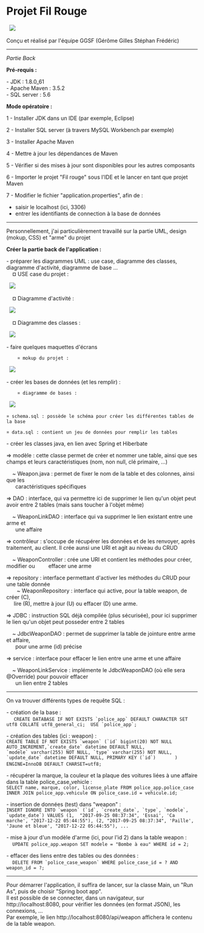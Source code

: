# **Projet Fil Rouge** #


<p>
  <img src=".\src\assets\images\titre_fil_rouge.png"/>
</p>
Conçu et réalisé par l'équipe GGSF (Gérôme Gilles Stéphan Frédéric)

----------

*Partie Back*

**Pré-requis :**

- JDK : 1.8.0_61  
- Apache Maven : 3.5.2  
- SQL server : 5.6  

**Mode opératoire :**

1 - Installer JDK dans un IDE (par exemple, Eclipse) 

2 - Installer SQL server (à travers MySQL Workbench par exemple)

3 - Installer Apache Maven

4 - Mettre à jour les dépendances de Maven

5 - Vérifier si des mises à jour sont disponibles pour les autres composants

6 - Importer le projet "Fil rouge" sous l'IDE et le lancer en tant que projet Maven

7 - Modifier le fichier "application.properties", afin de :

* saisir le localhost (ici, 3306)  
* entrer les identifiants de connection à la base de données

----------

Personnellement, j'ai particulièrement travaillé sur la partie UML, design (mokup, CSS) et "arme" du projet  


**Créer la partie back de l'application :**  

- préparer les diagrammes UML : use case, diagramme des classes, diagramme d'activité, diagramme de base ...  
    ¤ USE case du projet :  
<p>
  <img src=".\src\assets\images\use_case.jpg"/>
</p>  
	    ¤ Diagramme d'activité :  
<p>
  <img src=".\src\assets\images\diagramme_activite.jpg"/>
</p>  
	    ¤ Diagramme des classes :  
<p>
  <img src=".\src\assets\images\LesExperts.jpg"/>
</p>  

- faire quelques maquettes d'écrans  

	    ¤ mokup du projet :  
<p>
  <img src=".\src\assets\images\fil_rouge_mokup.png"/>
</p>  

- créer les bases de données (et les remplir) :  

	    ¤ diagramme de bases :  
<p>
  <img src=".\src\assets\images\schema_BDD.png"/>  

</p>  

	¤ schema.sql : possède le schéma pour créer les différentes tables de la base  

	¤ data.sql : contient un jeu de données pour remplir les tables  



- créer les classes java, en lien avec Spring et Hiberbate  

=> modèle : cette classe permet de créer et nommer une table, ainsi que ses champs et leurs caractéristiques (nom, non null, clé primaire, ...)  

    ~ Weapon.java : permet de fixer le nom de la table et des colonnes, ainsi que les  
      caractéristiques spécifiques

=> DAO : interface, qui va permettre ici de supprimer le lien qu'un objet peut avoir entre 2 tables (mais sans toucher à l'objet même)  

    ~ WeaponLinkDAO : interface qui va supprimer le lien existant entre une arme et  
      une affaire

=> contrôleur : s'occupe de récupérer les données et de les renvoyer, après traitement, au client. Il crée aunsi une URI et agit au niveau du CRUD  

    ~ WeaponController : crée une URI et contient les méthodes pour créer, modifier ou  
      effacer une arme

=> repository : interface permettant d'activer les méthodes du CRUD pour une table donnée  
  
    ~ WeaponRepository : interface qui active, pour la table weapon, de créer (C),    
     lire (R), mettre à jour (U) ou effacer (D) une arme.


=> JDBC : instruction SQL déjà compilée (plus sécurisée), pour ici supprimer le lien qu'un objet peut posseder entre 2 tables  

    ~ JdbcWeaponDAO : permet de supprimer la table de jointure entre arme et affaire,  
      pour une arme (id) précise  

=> service : interface pour effacer le lien entre une arme et une affaire  

    ~ WeaponLinkService : implémente le JdbcWeaponDAO (où elle sera @Override) pour pouvoir effacer  
      un lien entre 2 tables

----------

On va trouver différents types de requête SQL :  

- création de la base :  
     ```CREATE DATABASE IF NOT EXISTS `police_app` DEFAULT CHARACTER SET utf8 COLLATE utf8_general_ci; 
USE `police_app`;```

- création des tables (ici : weapon) :  
	```CREATE TABLE IF NOT EXISTS `weapon` (`id` bigint(20) NOT NULL AUTO_INCREMENT,`create_date` datetime DEFAULT NULL, `modele` varchar(255) NOT NULL, `type` varchar(255) NOT NULL, `update_date` datetime DEFAULT NULL, PRIMARY KEY (`id`)  
    ) ENGINE=InnoDB DEFAULT CHARSET=utf8;```  
    
 - récupérer la marque, la couleur et la plaque des voitures liées à une affaire dans la table police_case_vehicle :  
 	```SELECT name, marque, color, license_plate FROM police_app.police_case INNER JOIN police_app.vehicule ON police_case.id = vehicule.id;```  
	
- insertion de données (test) dans "weapon" :  
	```INSERT IGNORE INTO `weapon` (`id`, `create_date`, `type`, `modele`, `update_date`) VALUES (1,  "2017-09-25 08:37:34", 'Essai', 'Ca marche', "2017-12-22 05:44:55"), (2, "2017-09-25 08:37:34", 'Paille', 'Jaune et bleue', "2017-12-22 05:44:55"), ...```

- mise à jour d'un modèle d'arme (ici, pour l'id 2) dans la table weapon :  
    ```UPDATE police_app.weapon SET modele = "Bombe à eau" WHERE id = 2;```  

- effacer des liens entre des tables ou des données :  
    ```DELETE FROM `police_case_weapon` WHERE police_case_id = ? AND weapon_id = ?;```  

----------

Pour démarrer l'application, il suffira de lancer, sur la classe Main, un "Run As", puis de choisir "Spring boot app".  
Il est possible de se connecter, dans un navigateur, sur http://localhost:8080, pour vérifier les données 
(en format JSON), les connexions, ...  
Par exemple, le lien http://localhost:8080/api/weapon affichera le contenu de la table weapon.
